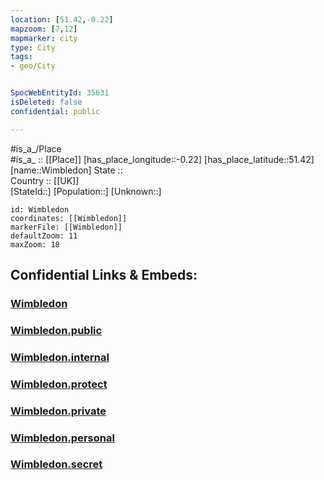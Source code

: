 ```yaml
---
location: [51.42,-0.22] 
mapzoom: [7,12] 
mapmarker: city 
type: City
tags:
- geo/City


SpocWebEntityId: 35631
isDeleted: false
confidential: public

---
```

#is_a_/Place  
#is_a_ :: [[Place]] 
[has_place_longitude::-0.22] 
[has_place_latitude::51.42] 
[name::Wimbledon] 
State ::  
Country :: [[UK]]  
[StateId::] 
[Population::] 
[Unknown::] 


```leaflet
id: Wimbledon
coordinates: [[Wimbledon]] 
markerFile: [[Wimbledon]] 
defaultZoom: 11 
maxZoom: 18
```


## Confidential Links & Embeds: 

### [Wimbledon](/_Standards/Earth/Continent/Europe/Europe~North/UK/England/Regions~England/London,Greater/cities~GreaterLondon/Merton/Wimbledon.md) 

### [Wimbledon.public](/_public/Earth/Continent/Europe/Europe~North/UK/England/Regions~England/London,Greater/cities~GreaterLondon/Merton/Wimbledon.public.md) 

### [Wimbledon.internal](/_internal/Earth/Continent/Europe/Europe~North/UK/England/Regions~England/London,Greater/cities~GreaterLondon/Merton/Wimbledon.internal.md) 

### [Wimbledon.protect](/_protect/Earth/Continent/Europe/Europe~North/UK/England/Regions~England/London,Greater/cities~GreaterLondon/Merton/Wimbledon.protect.md) 

### [Wimbledon.private](/_private/Earth/Continent/Europe/Europe~North/UK/England/Regions~England/London,Greater/cities~GreaterLondon/Merton/Wimbledon.private.md) 

### [Wimbledon.personal](/_personal/Earth/Continent/Europe/Europe~North/UK/England/Regions~England/London,Greater/cities~GreaterLondon/Merton/Wimbledon.personal.md) 

### [Wimbledon.secret](/_secret/Earth/Continent/Europe/Europe~North/UK/England/Regions~England/London,Greater/cities~GreaterLondon/Merton/Wimbledon.secret.md)

